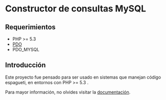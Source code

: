 # Constructor de consultas MySQL

## Requerimientos
* PHP >= 5.3
* [PDO](http://php.net/manual/es/book.pdo.php)
* PDO_MYSQL

## Introducción
Este proyecto fue pensado para ser usado en sistemas que manejan código espagueti, en entornos con PHP >= 5.3 .

Para mayor información, no olvides visitar la [documentación](https://github.com/mayako/Spaguetti/wiki).